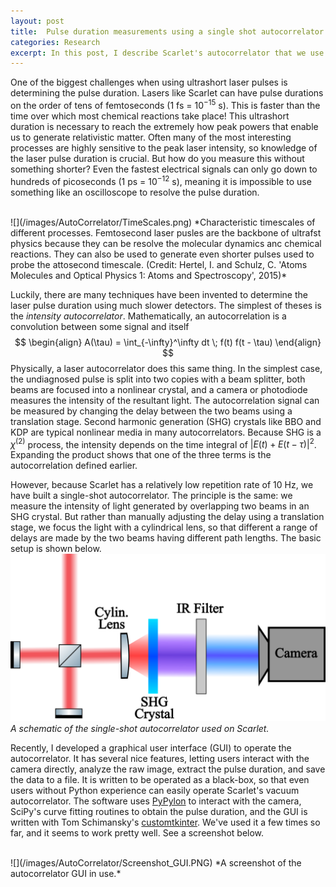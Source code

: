 ```yaml
---
layout: post
title:  Pulse duration measurements using a single shot autocorrelator
categories: Research
excerpt: In this post, I describe Scarlet's autocorrelator that we use to measure the laser pulse duration. I also show a new graphical user interface I designed to streamline its use.  
---
```


One of the biggest challenges when using ultrashort laser pulses is determining the pulse duration. Lasers like Scarlet can have pulse durations on the order of tens of femtoseconds (1 fs = $10^{-15}$ s). This is faster than the time over which most chemical reactions take place! This ultrashort duration is necessary to reach the extremely how peak powers that enable us to generate relativistic matter. Often many of the most interesting processes are highly sensitive to the peak laser intensity, so knowledge of the laser pulse duration is crucial. But how do you measure this without something shorter? Even the fastest electrical signals can only go down to hundreds of picoseconds (1 ps = $10^{-12}$ s), meaning it is impossible to use something like an oscilloscope to resolve the pulse duration. 

<br>
![](/images/AutoCorrelator/TimeScales.png)
*Characteristic timescales of different processes. Femtosecond laser pusles are the backbone of ultrafst physics because they can be resolve the molecular dynamics anc chemical reactions. They can also be used to generate even shorter pulses used to probe the attosecond timescale. (Credit: Hertel, I. and Schulz, C. 'Atoms Molecules and Optical Physics 1: Atoms and Spectroscopy', 2015)*
<br>

Luckily, there are many techniques have been invented to determine the laser pulse duration using much slower detectors. The simplest of theses is the *intensity autocorrelator*. Mathematically, an autocorrelation is a convolution between some signal and itself
$$
\begin{align}
    A(\tau) = \int_{-\infty}^\infty dt \; f(t) f(t - \tau)
\end{align}
$$
Physically, a laser autocorrelator does this same thing. In the simplest case, the undiagnosed pulse is split into two copies with a beam splitter, both beams are focused into a nonlinear crystal, and a camera or photodiode measures the intensity of the resultant light. The autocorrelation signal can be measured by changing the delay between the two beams using a translation stage. Second harmonic generation (SHG) crystals like BBO and KDP are typical nonlinear media in many autocorrelators. Because SHG is a $\chi^{(2)}$ process, the intensity depends on the time integral of $|E(t) + E(t - \tau)|^2$. Expanding the product shows that one of the three terms is the autocorrelation defined earlier.

However, because Scarlet has a relatively low repetition rate of 10 Hz, we have built a single-shot autocorrelator. The principle is the same: we measure the intensity of light generated by overlapping two beams in an SHG crystal. But rather than manually adjusting the delay using a translation stage, we focus the light with a cylindrical lens, so that different a range of delays are made by the two beams having different path lengths. The basic setup is shown below.
<br>
![](/images/AutoCorrelator/AutoCorrelatorDrawing.png)
*A schematic of the single-shot autocorrelator used on Scarlet.*
<br>

Recently, I developed a graphical user interface (GUI) to operate the autocorrelator. It has several nice features, letting users interact with the camera directly, analyze the raw image, extract the pulse duration, and save the data to a file. It is written to be operated as a black-box, so that even users without Python experience can easily operate Scarlet's vacuum autocorrelator. The software uses [PyPylon](https://github.com/basler/pypylon) to interact with the camera, SciPy's curve fitting routines to obtain the pulse duration, and the GUI is written with Tom Schimansky's [customtkinter](https://customtkinter.tomschimansky.com/). We've used it a few times so far, and it seems to work pretty well. See a screenshot below.

<br>
![](/images/AutoCorrelator/Screenshot_GUI.PNG)
*A screenshot of the autocorrelator GUI in use.*
<br>